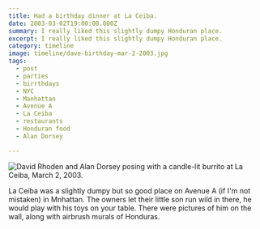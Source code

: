 ```yaml
---
title: Had a birthday dinner at La Ceiba.
date: 2003-03-02T19:00:00.000Z
summary: I really liked this slightly dumpy Honduran place.
excerpt: I really liked this slightly dumpy Honduran place.
category: timeline
image: timeline/dave-birthday-mar-2-2003.jpg
tags:
  - post
  - parties
  - birrthdays
  - NYC
  - Manhattan
  - Avenue A
  - La Ceiba
  - restaurants
  - Honduran food
  - Alan Dorsey

---
```


![David Rhoden and Alan Dorsey posing with a candle-lit burrito at La Ceiba, March 2, 2003.](/static/img/timeline/dave-birthday-mar-2-2003.jpg )

La Ceiba was a slightly dumpy but so good place on Avenue A (if I'm not mistaken) in Mnhattan. The owners let their little son run wild in there, he would play with his toys on your table. There were pictures of him on the wall, along with airbrush murals of Honduras.